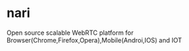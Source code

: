 # nari
Open source scalable WebRTC platform for Browser(Chrome,Firefox,Opera),Mobile(Androi,IOS) and IOT
